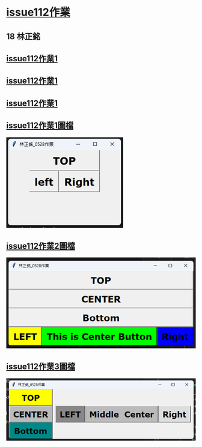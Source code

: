 # [issue112作業](./index51.py)
## 18 林正銘

## [issue112作業1](./index51.py)
## [issue112作業1](./index52.py)
## [issue112作業1](./index53.py)

## [issue112作業1圖檔](./image(3).png)
![issue112作業1圖檔](./image(3).png)

## [issue112作業2圖檔](./image(4).png)
![issue112作業2圖檔](./image(4).png)

## [issue112作業3圖檔](./image(5).png)
![issue112作業3圖檔](./image(5).png)
